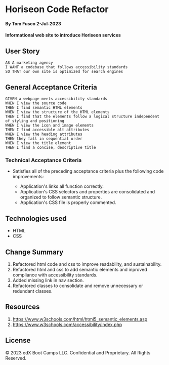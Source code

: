 # Horiseon Code Refactor

#### By Tom Fusco 2-Jul-2023
#### Informational web site to introduce Horiseon services

## User Story

```
AS A marketing agency
I WANT a codebase that follows accessibility standards
SO THAT our own site is optimized for search engines
```

## General Acceptance Criteria

```
GIVEN a webpage meets accessibility standards
WHEN I view the source code
THEN I find semantic HTML elements
WHEN I view the structure of the HTML elements
THEN I find that the elements follow a logical structure independent of styling and positioning
WHEN I view the icon and image elements
THEN I find accessible alt attributes
WHEN I view the heading attributes
THEN they fall in sequential order
WHEN I view the title element
THEN I find a concise, descriptive title
```

### Technical Acceptance Criteria

* Satisfies all of the preceding acceptance criteria plus the following code improvements:

  * Application's links all function correctly.
  * Application's CSS selectors and properties are consolidated and organized to follow semantic structure.
  * Application's CSS file is properly commented.

## Technologies used

 * HTML
 * CSS

## Change Summary

 1. Refactored html code and css to improve readability, and sustainability.
 2. Refactored html and css to add semantic elements and inproved compliance with accessibility standards.
 3. Added missing link in nav section.
 4. Refactored classes to consolidate and remove unnecessary or redundant classes.

## Resources

  1. https://www.w3schools.com/html/html5_semantic_elements.asp
  2. https://www.w3schools.com/accessibility/index.php

## License

© 2023 edX Boot Camps LLC. Confidential and Proprietary. All Rights Reserved.

